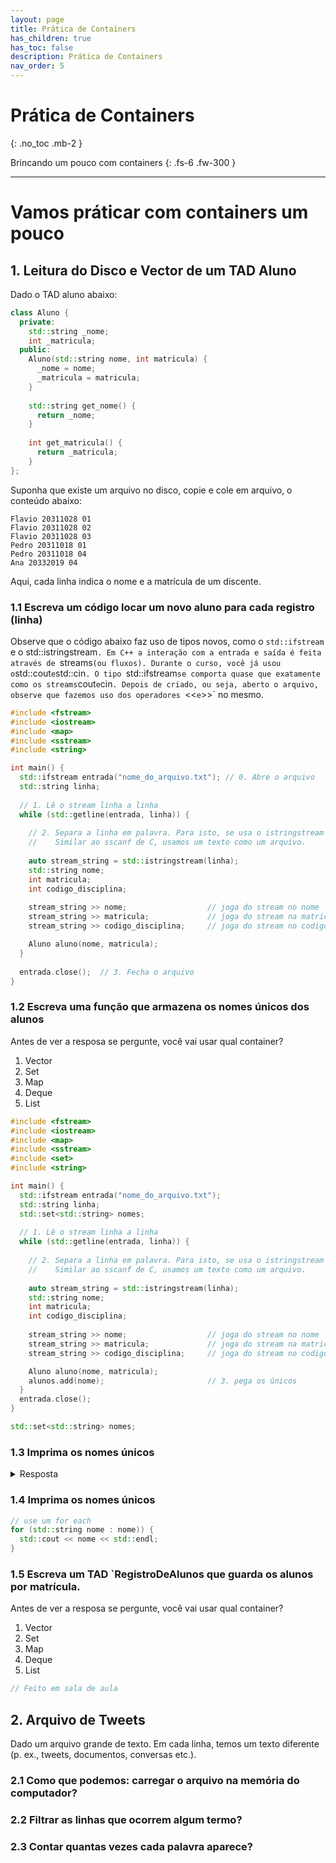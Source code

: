 ```yaml
---
layout: page
title: Prática de Containers
has_children: true
has_toc: false
description: Prática de Containers
nav_order: 5
---
```


# Prática de Containers
{: .no_toc .mb-2 }

Brincando um pouco com containers
{: .fs-6 .fw-300 }

---

# Vamos práticar com containers um pouco

## 1. Leitura do Disco e Vector de um TAD Aluno

Dado o TAD aluno abaixo:
```cpp
class Aluno {
  private:
    std::string _nome;
    int _matricula;
  public:
    Aluno(std::string nome, int matricula) {
      _nome = nome;
      _matricula = matricula;
    }
    
    std::string get_nome() {
      return _nome;
    }
    
    int get_matricula() {
      return _matricula;
    }
};

```

Suponha que existe um arquivo no disco, copie e cole em arquivo, o conteúdo abaixo:
```
Flavio 20311028 01
Flavio 20311028 02
Flavio 20311028 03
Pedro 20311018 01
Pedro 20311018 04
Ana 20332019 04
```
Aqui, cada linha indica o nome e a matrícula de um discente.

### 1.1 Escreva um código locar um novo aluno para cada registro (linha)

Observe que o código abaixo faz uso de tipos novos, como o `std::ifstream` e o std::istringstream`. Em C++ a interação com a entrada e saída é feita através de `streams` (ou fluxos). Durante o curso, você já usou o `std::cout` e `std::cin`. O tipo `std::ifstream` se comporta quase que exatamente como os streams `cout` e `cin`. Depois de criado, ou seja, aberto o arquivo, observe que fazemos uso dos operadores `<<` e `>>` no mesmo.


```cpp
#include <fstream>
#include <iostream>
#include <map>
#include <sstream>
#include <string>

int main() {
  std::ifstream entrada("nome_do_arquivo.txt"); // 0. Abre o arquivo
  std::string linha;
  
  // 1. Lê o stream linha a linha
  while (std::getline(entrada, linha)) {
    
    // 2. Separa a linha em palavra. Para isto, se usa o istringstream
    //    Similar ao sscanf de C, usamos um texto como um arquivo.
    
    auto stream_string = std::istringstream(linha);
    std::string nome;
    int matricula;
    int codigo_disciplina;
  
    stream_string >> nome;                  // joga do stream no nome
    stream_string >> matricula;             // joga do stream na matricula
    stream_string >> codigo_disciplina;     // joga do stream no codigo

    Aluno aluno(nome, matricula);
  }
  
  entrada.close();  // 3. Fecha o arquivo
}

```  
  
### 1.2 Escreva uma função que armazena os nomes únicos dos alunos

Antes de ver a resposa se pergunte, você vai usar qual container?
1. Vector
1. Set
1. Map
1. Deque
1. List
   
```cpp
#include <fstream>
#include <iostream>
#include <map>
#include <sstream>
#include <set>
#include <string>

int main() {
  std::ifstream entrada("nome_do_arquivo.txt");
  std::string linha;
  std::set<std::string> nomes;
  
  // 1. Lê o stream linha a linha
  while (std::getline(entrada, linha)) {
    
    // 2. Separa a linha em palavra. Para isto, se usa o istringstream
    //    Similar ao sscanf de C, usamos um texto como um arquivo.
    
    auto stream_string = std::istringstream(linha);
    std::string nome;
    int matricula;
    int codigo_disciplina;
  
    stream_string >> nome;                  // joga do stream no nome
    stream_string >> matricula;             // joga do stream na matricula
    stream_string >> codigo_disciplina;     // joga do stream no codigo

    Aluno aluno(nome, matricula);
    alunos.add(nome);                       // 3. pega os únicos
  }
  entrada.close();
}

std::set<std::string> nomes;
```

### 1.3 Imprima os nomes únicos
  
<details>
<summary>Resposta</summary></p>
  
```cpp
// use um for each
for (std::string nome : nome)) {
  std::cout << nome << std::endl;
}
```
  
</details>

### 1.4 Imprima os nomes únicos
  
```cpp
// use um for each
for (std::string nome : nome)) {
  std::cout << nome << std::endl;
}
```
  
### 1.5 Escreva um TAD `RegistroDeAlunos que guarda os alunos por matrícula.

Antes de ver a resposa se pergunte, você vai usar qual container?
1. Vector
1. Set
1. Map
1. Deque
1. List
  
```cpp
// Feito em sala de aula
``` 
  
## 2. Arquivo de Tweets
  
Dado um arquivo grande de texto. Em cada linha, temos um texto diferente (p. ex., tweets, documentos, conversas etc.).

### 2.1 Como que podemos: carregar o arquivo na memória do computador?
### 2.2 Filtrar as linhas que ocorrem algum termo?
### 2.3 Contar quantas vezes cada palavra aparece?
